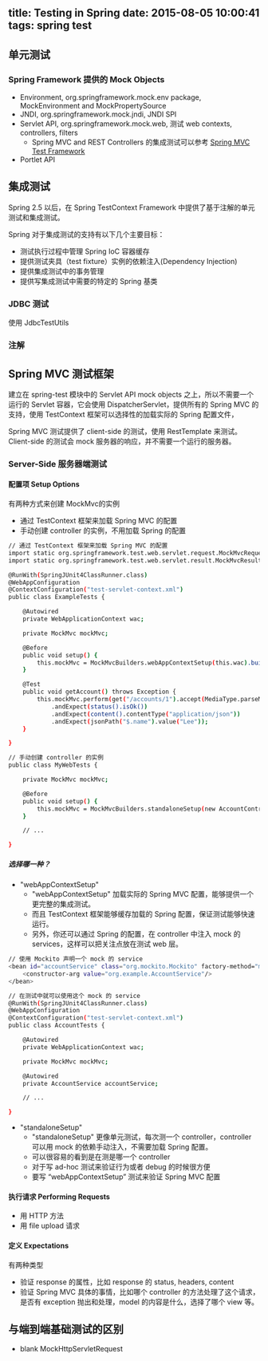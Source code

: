 title: Testing in Spring
date: 2015-08-05 10:00:41
tags: spring test
---

## 单元测试

### Spring Framework 提供的 Mock Objects

- Environment, org.springframework.mock.env package, MockEnvironment and MockPropertySource
- JNDI, org.springframework.mock.jndi, JNDI SPI
- Servlet API, org.springframework.mock.web, 测试 web contexts, controllers, filters
    * Spring MVC and REST Controllers 的集成测试可以参考 [Spring MVC Test Framework](http://docs.spring.io/spring/docs/current/spring-framework-reference/html/integration-testing.html#spring-mvc-test-framework)
- Portlet API

## 集成测试

Spring 2.5 以后，在 Spring TestContext Framework 中提供了基于注解的单元测试和集成测试。
 
Spring 对于集成测试的支持有以下几个主要目标：

- 测试执行过程中管理 Spring IoC 容器缓存
- 提供测试夹具（test fixture）实例的依赖注入(Dependency Injection)
- 提供集成测试中的事务管理
- 提供写集成测试中需要的特定的 Spring 基类

### JDBC 测试

使用 JdbcTestUtils

### 注解


## Spring MVC 测试框架

建立在 spring-test 模块中的 Servlet API mock objects 之上，所以不需要一个运行的 Servlet 容器，它会使用 DispatcherServlet，提供所有的 Spring MVC 的支持，使用 TestContext 框架可以选择性的加载实际的 Spring 配置文件，

Spring MVC 测试提供了 client-side 的测试，使用 RestTemplate 来测试。Client-side 的测试会 mock 服务器的响应，并不需要一个运行的服务器。

### Server-Side 服务器端测试

#### 配置项 Setup Options

有两种方式来创建 MockMvc的实例
- 通过 TestContext 框架来加载 Spring MVC 的配置
- 手动创建 controller 的实例，不用加载 Spring 的配置

```bash
// 通过 TestContext 框架来加载 Spring MVC 的配置
import static org.springframework.test.web.servlet.request.MockMvcRequestBuilders.*;
import static org.springframework.test.web.servlet.result.MockMvcResultMatchers.*;

@RunWith(SpringJUnit4ClassRunner.class)
@WebAppConfiguration
@ContextConfiguration("test-servlet-context.xml")
public class ExampleTests {

    @Autowired
    private WebApplicationContext wac;

    private MockMvc mockMvc;

    @Before
    public void setup() {
        this.mockMvc = MockMvcBuilders.webAppContextSetup(this.wac).build();
    }

    @Test
    public void getAccount() throws Exception {
        this.mockMvc.perform(get("/accounts/1").accept(MediaType.parseMediaType("application/json;charset=UTF-8")))
            .andExpect(status().isOk())
            .andExpect(content().contentType("application/json"))
            .andExpect(jsonPath("$.name").value("Lee"));
    }

}
```

```bash
// 手动创建 controller 的实例
public class MyWebTests {

    private MockMvc mockMvc;

    @Before
    public void setup() {
        this.mockMvc = MockMvcBuilders.standaloneSetup(new AccountController()).build();
    }

    // ...

}
```

##### 选择哪一种？

- "webAppContextSetup"
    * "webAppContextSetup" 加载实际的 Spring MVC 配置，能够提供一个更完整的集成测试。
    * 而且 TestContext 框架能够缓存加载的 Spring 配置，保证测试能够快速运行。 
    * 另外，你还可以通过 Spring 的配置，在 controller 中注入 mock 的 services，这样可以把关注点放在测试 web 层。

```bash
// 使用 Mockito 声明一个 mock 的 service 
<bean id="accountService" class="org.mockito.Mockito" factory-method="mock">
    <constructor-arg value="org.example.AccountService"/>
</bean>

// 在测试中就可以使用这个 mock 的 service
@RunWith(SpringJUnit4ClassRunner.class)
@WebAppConfiguration
@ContextConfiguration("test-servlet-context.xml")
public class AccountTests {

    @Autowired
    private WebApplicationContext wac;

    private MockMvc mockMvc;

    @Autowired
    private AccountService accountService;

    // ...

}
```

- "standaloneSetup" 
    * "standaloneSetup" 更像单元测试，每次测一个 controller，controller 可以用 mock 的依赖手动注入，不需要加载 Spring 配置。
    * 可以很容易的看到是在测是哪一个 controller
    * 对于写 ad-hoc 测试来验证行为或者 debug 的时候很方便
    * 要写 “webAppContextSetup” 测试来验证 Spring MVC 配置
    

#### 执行请求 Performing Requests

- 用 HTTP 方法
- 用 file upload 请求
 
#### 定义 Expectations

有两种类型
- 验证 response 的属性，比如 response 的 status, headers, content
- 验证 Spring MVC 具体的事情，比如哪个 controller 的方法处理了这个请求，是否有 exception 抛出和处理，model 的内容是什么，选择了哪个 view 等。


## 与端到端基础测试的区别

- blank MockHttpServletRequest
 

     
     





